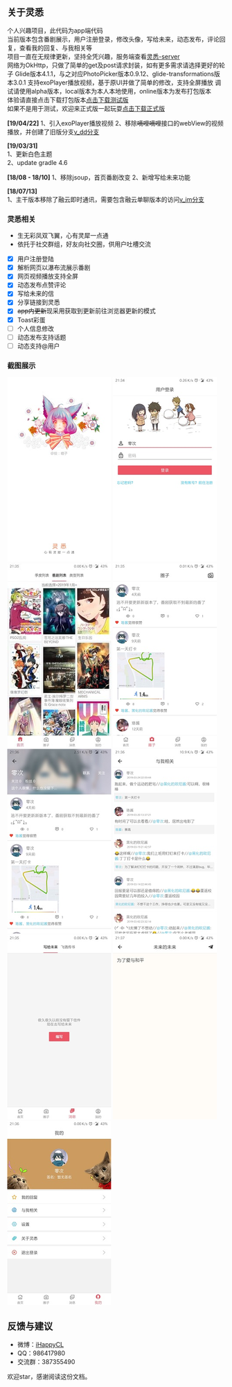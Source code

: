 ## 关于灵悉  
  
个人兴趣项目，此代码为app端代码  
当前版本包含番剧展示，用户注册登录，修改头像，写给未来，动态发布，评论回复，查看我的回复、与我相关等  
项目一直在无规律更新，坚持全凭兴趣，服务端查看[灵悉-server](https://github.com/happycao/lingxi-server)  
网络为OkHttp，只做了简单的get及post请求封装，如有更多需求请选择更好的轮子
Glide版本4.1.1，与之对应PhotoPicker版本0.9.12、glide-transformations版本3.0.1
支持exoPlayer播放视频，基于原UI并做了简单的修改，支持全屏播放
调试请使用alpha版本，local版本为本人本地使用，online版本为发布打包版本  
体验请直接点击下载打包版本[点击下载测试版](http://47.100.245.128/download/lingxi-test.apk)  
如果不是用于测试，欢迎来正式版一起玩耍[点击下载正式版](http://47.100.245.128/download/lingxi.apk)  

**[19/04/22]**
1、引入exoPlayer播放视频
2、移除~~嘀哩嘀哩~~接口的webView的视频播放，并创建了旧版分支[v_dd分支](https://github.com/happycao/lingxi-android/tree/v_dd)

**[19/03/31]**  
1、更新白色主题  
2、update gradle 4.6
  
**[18/08 - 18/10]**
1、移除jsoup，首页番剧改变
2、新增写给未来功能  
  
**[18/07/13]**  
1、主干版本移除了融云即时通讯，需要包含融云单聊版本的访问[v_im分支](https://github.com/happycao/lingxi-android/tree/v_im)
  
### 灵悉相关
  
- 生无彩凤双飞翼，心有灵犀一点通  
- 依托于社交群组，好友向社交圈，供用户吐槽交流  
- [x] 用户注册登陆  
- [x] 解析网页以瀑布流展示番剧  
- [x] 网页视频播放支持全屏  
- [x] 动态发布点赞评论  
- [x] 写给未来的信  
- [x] 分享链接到灵悉  
- [x] ~~app内更新~~现采用获取到更新前往浏览器更新的模式  
- [x] Toast彩蛋  
- [ ] 个人信息修改  
- [ ] 动态发布支持话题  
- [ ] 动态支持@用户  
  
### 截图展示  
![欢迎页](screenshot/Screenshot_welcome.jpg)
![登录页](screenshot/Screenshot_login.jpg)
![主页](screenshot/Screenshot_home.jpg)
![动态页](screenshot/Screenshot_feed.jpg)
![用户页](screenshot/Screenshot_user.jpg)
![与我相关页](screenshot/Screenshot_relevant.jpg)
![消息](screenshot/Screenshot_message.jpg)
![发布页](screenshot/Screenshot_publish.jpg)
![我的页](screenshot/Screenshot_mine.jpg)
  
## 反馈与建议  
- 微博：[iHappyCL](http://weibo.com/374845241)  
- QQ：986417980  
- 交流群：387355490  
  
欢迎star，感谢阅读这份文档。  